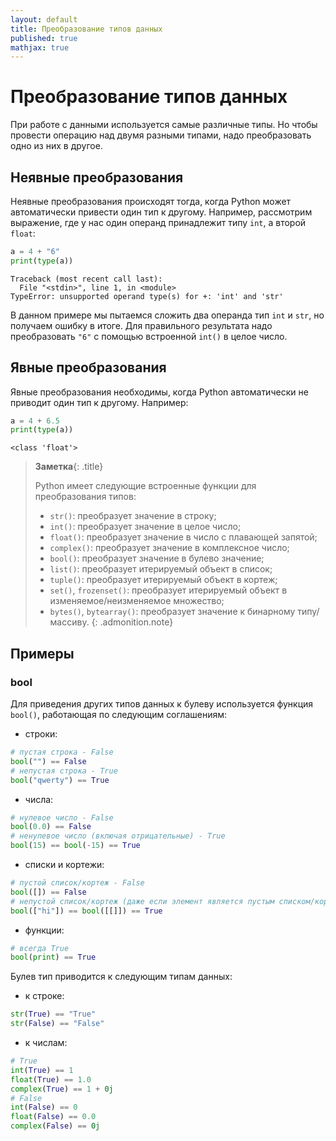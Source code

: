 ```yaml
---
layout: default
title: Преобразование типов данных 
published: true 
mathjax: true
---
```


# Преобразование типов данных

При работе с данными используется самые различные типы. Но чтобы провести операцию над двумя разными типами, надо преобразовать одно из них в другое.

## Неявные преобразования

Неявные преобразования происходят тогда, когда Python может автоматически привести один тип к другому. Например, рассмотрим выражение, где у нас один операнд принадлежит типу `int`, а второй `float`:

```python
a = 4 + "6"
print(type(a))
```
```
Traceback (most recent call last):
  File "<stdin>", line 1, in <module>
TypeError: unsupported operand type(s) for +: 'int' and 'str'
```
В данном примере мы пытаемся сложить два операнда тип `int` и `str`, но получаем ошибку в итоге. Для правильного результата надо преобразовать `"6"` с помощью встроенной `int()` в целое число.

## Явные преобразования

Явные преобразования необходимы, когда Python автоматически не приводит один тип к другому. Например:

```python
a = 4 + 6.5
print(type(a))
```
```
<class 'float'>
```

> __Заметка__{: .title}
>
> Python имеет следующие встроенные функции для преобразования типов:
> * `str()`: преобразует значение в строку;
> * `int()`: преобразует значение в целое число;
> * `float()`: преобразует значение в число с плавающей запятой;
> * `complex()`: преобразует значение в комплексное число;
> * `bool()`: преобразует значение в булево значение;
> * `list()`: преобразует итерируемый объект в список;
> * `tuple()`: преобразует итерируемый объект в кортеж;
> * `set()`, `frozenset()`: преобразует итерируемый объект в изменяемое/неизменяемое множество;
> * `bytes()`, `bytearray()`: преобразует значение к бинарному типу/массиву.
{: .admonition.note}

## Примеры

### bool

Для приведения других типов данных к булеву используется функция `bool()`, работающая по следующим соглашениям:

* строки:
```python
# пустая строка - False
bool("") == False
# непустая строка - True
bool("qwerty") == True
```

* числа:
```python
# нулевое число - False
bool(0.0) == False
# ненулевое число (включая отрицательные) - True
bool(15) == bool(-15) == True
```

* списки и кортежи:
```python
# пустой список/кортеж - False
bool([]) == False
# непустой список/кортеж (даже если элемент является пустым списком/кортежем) - True
bool(["hi"]) == bool([[]]) == True
```

* функции:
```python
# всегда True
bool(print) == True
```

Булев тип приводится к следующим типам данных:

* к строке:
```python
str(True) == "True"
str(False) == "False"
```

* к числам:
```python
# True
int(True) == 1
float(True) == 1.0
complex(True) == 1 + 0j
# False
int(False) == 0
float(False) == 0.0
complex(False) == 0j
```